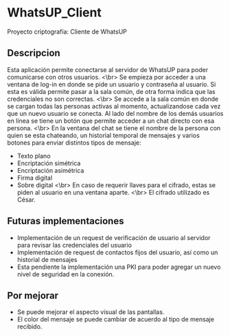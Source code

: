 # WhatsUP_Client
Proyecto criptografía: Cliente de WhatsUP

## Descripcion
Esta aplicación permite conectarse al servidor de WhatsUP para poder comunicarse con otros usuarios.  <\br>
Se empieza por acceder a una ventana de log-in en donde se pide un usuario y contraseña al usuario. Si esta es válida permite pasar a la sala común, de otra forma indica que las credenciales no son correctas. <\br>
Se accede a la sala común en donde se cargan todas las personas activas al momento, actualizandose cada vez que un nuevo usuario se conecta. Al lado del nombre de los demás usuarios en línea se tiene un botón que permite acceder a un chat directo con esa persona. <\br>
En la ventana del chat se tiene el nombre de la persona con quien se esta chateando, un historial temporal de mensajes y varios botones para enviar distintos tipos de mensaje: 
+ Texto plano
+ Encriptación simétrica
+ Encriptación asimétrica
+ Firma digital
+ Sobre digital
<\br>
En caso de requerir llaves para el cifrado, estas se piden al usuario en una ventana aparte. <\br>
El cifrado utilizado es César. 

## Futuras implementaciones
- Implementación de un request de verificación de usuario al servidor para revisar las credenciales del usuario
- Implementación de request de contactos fijos del usuario, así como un historial de mensajes
- Esta pendiente la implementación una PKI para poder agregar un nuevo nivel de seguridad en la conexión. 


## Por mejorar
* Se puede mejorar el aspecto visual de las pantallas. 
* El color del mensaje se puede cambiar de acuerdo al tipo de mensaje recibido. 
